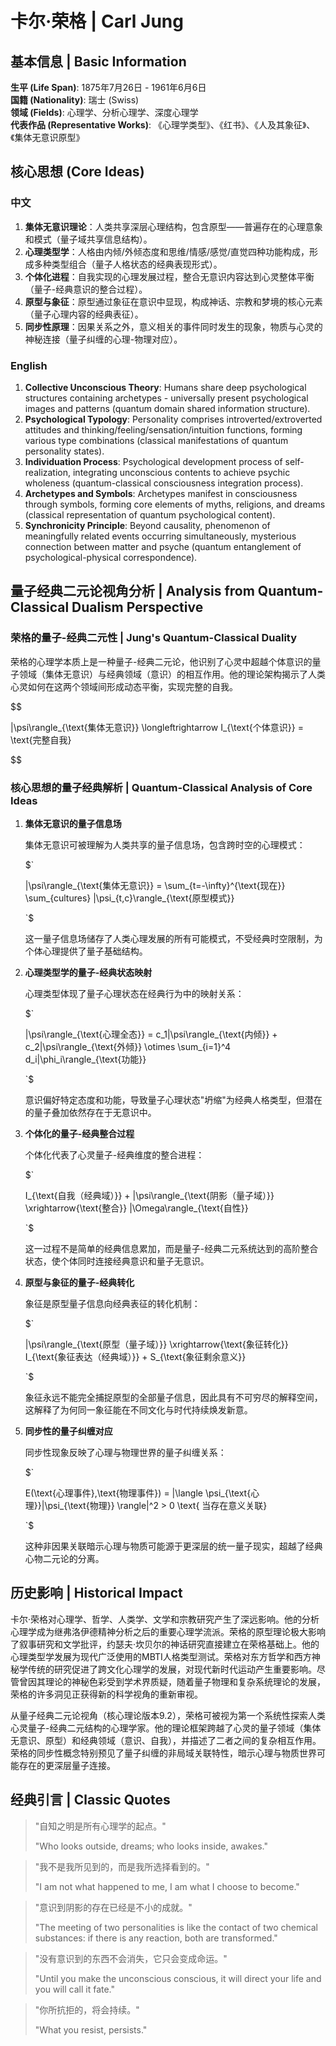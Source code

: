 # 卡尔·荣格 | Carl Jung

## 基本信息 | Basic Information

**生平 (Life Span)**: 1875年7月26日 - 1961年6月6日  
**国籍 (Nationality)**: 瑞士 (Swiss)  
**领域 (Fields)**: 心理学、分析心理学、深度心理学  
**代表作品 (Representative Works)**: 《心理学类型》、《红书》、《人及其象征》、《集体无意识原型》

## 核心思想 (Core Ideas)

### 中文
1. **集体无意识理论**：人类共享深层心理结构，包含原型——普遍存在的心理意象和模式（量子域共享信息结构）。
2. **心理类型学**：人格由内倾/外倾态度和思维/情感/感觉/直觉四种功能构成，形成多种类型组合（量子人格状态的经典表现形式）。
3. **个体化进程**：自我实现的心理发展过程，整合无意识内容达到心灵整体平衡（量子-经典意识的整合过程）。
4. **原型与象征**：原型通过象征在意识中显现，构成神话、宗教和梦境的核心元素（量子心理内容的经典表征）。
5. **同步性原理**：因果关系之外，意义相关的事件同时发生的现象，物质与心灵的神秘连接（量子纠缠的心理-物理对应）。

### English
1. **Collective Unconscious Theory**: Humans share deep psychological structures containing archetypes - universally present psychological images and patterns (quantum domain shared information structure).
2. **Psychological Typology**: Personality comprises introverted/extroverted attitudes and thinking/feeling/sensation/intuition functions, forming various type combinations (classical manifestations of quantum personality states).
3. **Individuation Process**: Psychological development process of self-realization, integrating unconscious contents to achieve psychic wholeness (quantum-classical consciousness integration process).
4. **Archetypes and Symbols**: Archetypes manifest in consciousness through symbols, forming core elements of myths, religions, and dreams (classical representation of quantum psychological content).
5. **Synchronicity Principle**: Beyond causality, phenomenon of meaningfully related events occurring simultaneously, mysterious connection between matter and psyche (quantum entanglement of psychological-physical correspondence).

## 量子经典二元论视角分析 | Analysis from Quantum-Classical Dualism Perspective

### 荣格的量子-经典二元性 | Jung's Quantum-Classical Duality

荣格的心理学本质上是一种量子-经典二元论，他识别了心灵中超越个体意识的量子领域（集体无意识）与经典领域（意识）的相互作用。他的理论架构揭示了人类心灵如何在这两个领域间形成动态平衡，实现完整的自我。

$$

|\psi\rangle_{\text{集体无意识}} \longleftrightarrow I_{\text{个体意识}} = \text{完整自我}

$$

### 核心思想的量子经典解析 | Quantum-Classical Analysis of Core Ideas

1. **集体无意识的量子信息场**

   集体无意识可被理解为人类共享的量子信息场，包含跨时空的心理模式：

   $`
   
   |\psi\rangle_{\text{集体无意识}} = \sum_{t=-\infty}^{\text{现在}} \sum_{cultures} |\psi_{t,c}\rangle_{\text{原型模式}}
   
   `$

   这一量子信息场储存了人类心理发展的所有可能模式，不受经典时空限制，为个体心理提供了量子基础结构。

2. **心理类型学的量子-经典状态映射**

   心理类型体现了量子心理状态在经典行为中的映射关系：

   $`
   
   |\psi\rangle_{\text{心理全态}} = c_1|\psi\rangle_{\text{内倾}} + c_2|\psi\rangle_{\text{外倾}} \otimes \sum_{i=1}^4 d_i|\phi_i\rangle_{\text{功能}}
   
   `$

   意识偏好特定态度和功能，导致量子心理状态"坍缩"为经典人格类型，但潜在的量子叠加依然存在于无意识中。

3. **个体化的量子-经典整合过程**

   个体化代表了心灵量子-经典维度的整合进程：

   $`
   
   I_{\text{自我（经典域）}} + |\psi\rangle_{\text{阴影（量子域）}} \xrightarrow{\text{整合}} |\Omega\rangle_{\text{自性}}
   
   `$

   这一过程不是简单的经典信息累加，而是量子-经典二元系统达到的高阶整合状态，使个体同时连接经典意识和量子无意识。

4. **原型与象征的量子-经典转化**

   象征是原型量子信息向经典表征的转化机制：

   $`
   
   |\psi\rangle_{\text{原型（量子域）}} \xrightarrow{\text{象征转化}} I_{\text{象征表达（经典域）}} + S_{\text{象征剩余意义}}
   
   `$

   象征永远不能完全捕捉原型的全部量子信息，因此具有不可穷尽的解释空间，这解释了为何同一象征能在不同文化与时代持续焕发新意。

5. **同步性的量子纠缠对应**

   同步性现象反映了心理与物理世界的量子纠缠关系：

   $`
   
   E(\text{心理事件},\text{物理事件}) = |\langle \psi_{\text{心理}}|\psi_{\text{物理}} \rangle|^2 > 0 \text{ 当存在意义关联}
   
   `$

   这种非因果关联暗示心理与物质可能源于更深层的统一量子现实，超越了经典心物二元论的分离。

## 历史影响 | Historical Impact

卡尔·荣格对心理学、哲学、人类学、文学和宗教研究产生了深远影响。他的分析心理学成为继弗洛伊德精神分析之后的重要心理学流派。荣格的原型理论极大影响了叙事研究和文学批评，约瑟夫·坎贝尔的神话研究直接建立在荣格基础上。他的心理类型学发展为现代广泛使用的MBTI人格类型测试。荣格对东方哲学和西方神秘学传统的研究促进了跨文化心理学的发展，对现代新时代运动产生重要影响。尽管曾因其理论的神秘色彩受到学术界质疑，随着量子物理和复杂系统理论的发展，荣格的许多洞见正获得新的科学视角的重新审视。

从量子经典二元论视角（核心理论版本9.2），荣格可被视为第一个系统性探索人类心灵量子-经典二元结构的心理学家。他的理论框架跨越了心灵的量子领域（集体无意识、原型）和经典领域（意识、自我），并描述了二者之间的复杂相互作用。荣格的同步性概念特别预见了量子纠缠的非局域关联特性，暗示心理与物质世界可能存在的更深层量子连接。

## 经典引言 | Classic Quotes

> "自知之明是所有心理学的起点。"
> 
> "Who looks outside, dreams; who looks inside, awakes."

> "我不是我所见到的，而是我所选择看到的。"
> 
> "I am not what happened to me, I am what I choose to become."

> "意识到阴影的存在已经是不小的成就。"
> 
> "The meeting of two personalities is like the contact of two chemical substances: if there is any reaction, both are transformed."

> "没有意识到的东西不会消失，它只会变成命运。"
> 
> "Until you make the unconscious conscious, it will direct your life and you will call it fate."

> "你所抗拒的，将会持续。"
> 
> "What you resist, persists." 